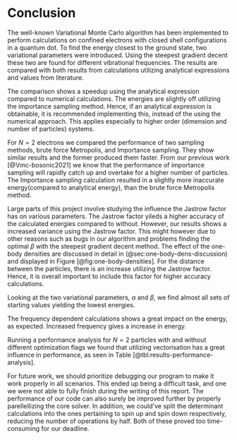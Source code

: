 # Conclusion

The well-known Variational Monte Carlo algorithm has been implemented to perform calculations on confined electrons with closed shell configurations in a quantum dot. To find the energy closest to the ground state, two variational parameters were introduced. Using the steepest gradient decent these two are found for different vibrational frequencies. The results are compared with both results from calculations utilizing analytical expressions and values from literature. 

The comparison shows a speedup using the analytical expression compared to numerical calculations. The energies are slightly off utilizing the importance sampling method. Hence, if an analytical expression is obtainable, it is recommended implementing this, instead of the using the numerical approach. This applies especially to higher order (dimension and number of particles) systems. 

For $N = 2$ electrons we compared the performance of two sampling methods, brute force Metropolis, and Importance sampling. They show similar results and the former produced them faster. From our previous work [@Vmc-bosonic2021] we know that the performance of importance sampling will rapidly catch up and overtake for a higher number of particles. The Importance sampling calculation resulted in a slightly more inaccurate energy(compared to analytical energy), than the brute force Metropolis method. 

Large parts of this project involve studying the influence the Jastrow factor has on various parameters. The Jastrow factor yileds a higher accuracy of the calculated energies compared to without. However, our results shows a increased variance using the Jastrow factor. This might however due to other reasons such as bugs in our algorithm and problems finding the optimal $\beta$ with the steepest gradient decent method. The effect of the one-body densities are discussed in detail in (@sec:one-body-dens-discussion) and displayed in Figure [@fig:one-body-densities]. For the distance between the particles, there is an increase utilizing the Jastrow factor. Hence, it is overall important to include this factor for higher accuracy calculations. 

Looking at the two variational parameters, $\alpha$ and $\beta$, we find almost all sets of starting values yielding the lowest energies.

The frequency dependent calculations shows a great impact on the energy, as expected. Increased frequency gives a increase in energy. 

Running a performance analysis for $N = 2$ particles with and without different optimization flags we found that utilizing vectorisation has a great influence in performance, as seen in Table [@tbl:results-performance-analysis]. 

For future work, we should prioritize debugging our program to make it work properly in all scenarios. This ended up being a difficult task, and one we were not able to fully finish during the writing of this report. The performance of our code can also surely be improved further by properly parellellizing the core solver. In addition, we could've split the determinant calculations into the ones pertaining to spin up and spin down respectively, reducing the number of operations by half. Both of these proved too time-consuming for our deadline.

